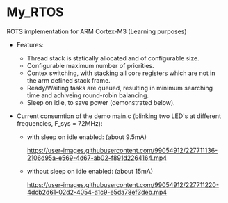 # My_RTOS
ROTS implementation for ARM Cortex-M3 (Learning purposes)

* Features:
  - Thread stack is statically allocated and of configurable size.
  - Configurable maximum number of priorities.
  - Contex switching, with stacking all core registers which are not in the arm defined stack frame.
  - Ready/Waiting tasks are queued, resulting in minimum searching time and achiveing round-robin balancing.
  - Sleep on idle, to save power (demonstrated below).
  
* Current consumtion of the demo main.c (blinking two LED's at different frequencies, F_sys = 72MHz):
  - with sleep on idle enabled: (about 9.5mA)
 
    https://user-images.githubusercontent.com/99054912/227711136-2106d95a-e569-4d67-ab02-f891d2264164.mp4
  - without sleep on idle enabled: (about 15mA)
 
    https://user-images.githubusercontent.com/99054912/227711220-4dcb2d61-02d2-4054-a1c9-e5da78ef3deb.mp4





